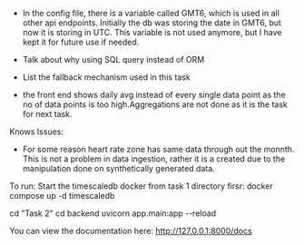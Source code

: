 - In the config file, there is a variable called GMT6, which is used in all other api endpoints. Initially the db was storing the date in GMT6, but now it is storing in UTC. This variable is not used anymore, but I have kept it for future use if needed.
- Talk about why using  SQL query instead of ORM
- List the fallback mechanism used in this task

- the front end shows daily avg instead of every single data point as the no of data points is too high.Aggregations are not done as it is the task for next task.

Knows Issues:
- For some reason heart rate zone has same data through out the monnth. This is not a problem in data ingestion, rather it is a created due to the manipulation done on synthetically generated data. 


To run:
Start the timescaledb docker from task 1 directory firsr:
docker compose up -d timescaledb

cd "Task 2"
cd backend
uvicorn app.main:app --reload

You can view the documentation here:
http://127.0.0.1:8000/docs